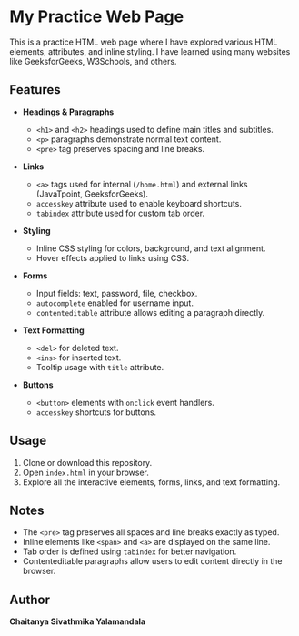 # My Practice Web Page

This is a practice HTML web page where I have explored various HTML elements, attributes, and inline styling.
I have learned using many websites like GeeksforGeeks, W3Schools, and others.
## Features

- **Headings & Paragraphs**
  - `<h1>` and `<h2>` headings used to define main titles and subtitles.
  - `<p>` paragraphs demonstrate normal text content.
  - `<pre>` tag preserves spacing and line breaks.

- **Links**
  - `<a>` tags used for internal (`/home.html`) and external links (JavaTpoint, GeeksforGeeks).
  - `accesskey` attribute used to enable keyboard shortcuts.
  - `tabindex` attribute used for custom tab order.

- **Styling**
  - Inline CSS styling for colors, background, and text alignment.
  - Hover effects applied to links using CSS.

- **Forms**
  - Input fields: text, password, file, checkbox.
  - `autocomplete` enabled for username input.
  - `contenteditable` attribute allows editing a paragraph directly.

- **Text Formatting**
  - `<del>` for deleted text.
  - `<ins>` for inserted text.
  - Tooltip usage with `title` attribute.

- **Buttons**
  - `<button>` elements with `onclick` event handlers.
  - `accesskey` shortcuts for buttons.

## Usage

1. Clone or download this repository.
2. Open `index.html` in your browser.
3. Explore all the interactive elements, forms, links, and text formatting.

## Notes

- The `<pre>` tag preserves all spaces and line breaks exactly as typed.
- Inline elements like `<span>` and `<a>` are displayed on the same line.
- Tab order is defined using `tabindex` for better navigation.
- Contenteditable paragraphs allow users to edit content directly in the browser.

## Author

**Chaitanya Sivathmika Yalamandala**
